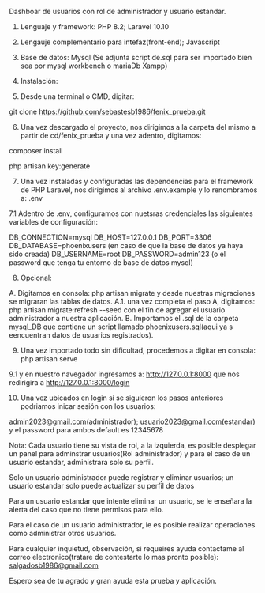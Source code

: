 Dashboar de usuarios con rol de administrador y usuario estandar.

1. Lenguaje y framework: PHP 8.2; Laravel 10.10
2. Lengauje complementario para intefaz(front-end); Javascript
3. Base de datos: Mysql (Se adjunta script de.sql para ser importado bien sea por mysql workbench o mariaDb Xampp)

4. Instalación:

5. Desde una terminal o CMD, digitar: 

git clone https://github.com/sebastesb1986/fenix_prueba.git

6. Una vez descargado el proyecto, nos dirigimos a la carpeta del mismo a partir de cd/fenix_prueba y una vez adentro, digitamos:

composer install

php artisan key:generate

7. Una vez instaladas y configuradas las dependencias para el framework de PHP Laravel, nos dirigimos al archivo .env.example y lo renombramos
a:  .env

7.1 Adentro de .env, configuramos con nuetsras credenciales las siguientes variables de configuración:

DB_CONNECTION=mysql
DB_HOST=127.0.0.1
DB_PORT=3306
DB_DATABASE=phoenixusers (en caso de que la base de datos ya haya sido creada)
DB_USERNAME=root
DB_PASSWORD=admin123 (o el password que tenga tu entorno de base de datos mysql)

8. Opcional: 

A. Digitamos en consola: php artisan migrate y desde nuestras migraciones se migraran las tablas de datos.
A.1. una vez completa el paso A, digitamos: php artisan migrate:refresh --seed con el fin de agregar el usuario administrador a nuestra aplicación.
B. Importamos el .sql de la carpeta mysql_DB que contiene un script llamado phoenixusers.sql(aqui ya s eencuentran datos de usuarios registrados).

9. Una vez importado todo sin dificultad, procedemos a digitar en consola: php artisan serve

9.1 y en nuestro navegador ingresamos a: http://127.0.0.1:8000 que nos redirigira a http://127.0.0.1:8000/login

10. Una vez ubicados en login si se siguieron los pasos anteriores podriamos inicar sesión con los usuarios:

admin2023@gmail.com(administrador); usuario2023@gmail.com(estandar) y el password para ambos default es 12345678

Nota: Cada usuario tiene su vista de rol, a la izquierda, es posible desplegar un panel para adminstrar usuarios(Rol administrador)
y para el caso de un usuario estandar, administrara solo su perfil.

Solo un usuario administrador puede registrar y eliminar usuarios; un usuario estandar solo puede actualizar su perfil de datos

Para un usuario estandar que intente eliminar un usuario, se le enseñara la alerta del caso que no tiene permisos para ello.

Para el caso de un usuario administrador, le es posible realizar operaciones como administrar otros usuarios.

Para cualquier inquietud, observación, si requeires ayuda contactame al correo electronico(tratare de contestarte lo mas pronto posible): salgadosb1986@gmail.com

Espero sea de tu agrado y gran ayuda esta prueba y aplicación.
